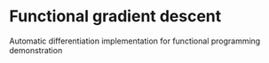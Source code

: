 # Functional gradient descent
Automatic differentiation implementation for functional programming demonstration
